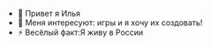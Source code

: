 - 👋 Привет я Илья
- 👀 Меня интересуют: игры и я хочу их создовать!
- ⚡ Весёлый факт:Я живу в России

